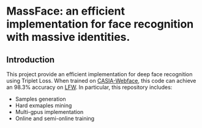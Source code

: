 # MassFace: an efficient implementation for face recognition with massive identities.

## Introduction
This project provide an efficient implementation for deep face recognition using Triplet Loss. When trained on [CASIA-Webface](http://www.cbsr.ia.ac.cn/english/CASIA-WebFace-Database.html), this code can achieve an 98.3% accuracy on [LFW](http://vis-www.cs.umass.edu/lfw/). In particular, this repository includes:
- Samples generation
- Hard exmaples mining
- Multi-gpus implementation
- Online and semi-online training
